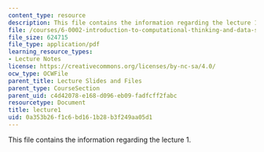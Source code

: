 ```yaml
---
content_type: resource
description: This file contains the information regarding the lecture 1.
file: /courses/6-0002-introduction-to-computational-thinking-and-data-science-fall-2016/0a353b26f1c6bd161b28b3f249aa05d1_MIT6_0002F16_lec1.pdf
file_size: 624715
file_type: application/pdf
learning_resource_types:
- Lecture Notes
license: https://creativecommons.org/licenses/by-nc-sa/4.0/
ocw_type: OCWFile
parent_title: Lecture Slides and Files
parent_type: CourseSection
parent_uid: c4d42078-e168-d096-eb09-fadfcff2fabc
resourcetype: Document
title: lecture1
uid: 0a353b26-f1c6-bd16-1b28-b3f249aa05d1
---
```

This file contains the information regarding the lecture 1.